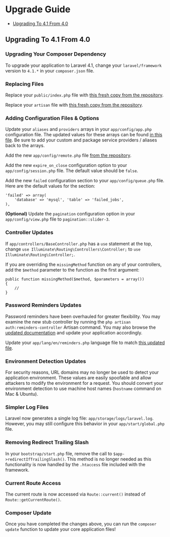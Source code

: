 # Upgrade Guide

- [Upgrading To 4.1 From 4.0](#upgrade-4.1)

<a name="upgrade-4.1"></a>
## Upgrading To 4.1 From 4.0

### Upgrading Your Composer Dependency

To upgrade your application to Laravel 4.1, change your `laravel/framework` version to `4.1.*` in your `composer.json` file.

### Replacing Files

Replace your `public/index.php` file with [this fresh copy from the repository](https://github.com/laravel/laravel/blob/master/public/index.php).

Replace your `artisan` file with [this fresh copy from the repository](https://github.com/laravel/laravel/blob/master/artisan).

### Adding Configuration Files & Options

Update your `aliases` and `providers` arrays in your `app/config/app.php` configuration file. The updated values for these arrays can be found [in this file](https://github.com/laravel/laravel/blob/master/app/config/app.php). Be sure to add your custom and package service providers / aliases back to the arrays.

Add the new `app/config/remote.php` file [from the repository](https://github.com/laravel/laravel/blob/master/app/config/remote.php).

Add the new `expire_on_close` configuration option to your `app/config/session.php` file. The default value should be `false`.

Add the new `failed` configuration section to your `app/config/queue.php` file. Here are the default values for the section:

	'failed' => array(
		'database' => 'mysql', 'table' => 'failed_jobs',
	),

**(Optional)** Update the `pagination` configuration option in your `app/config/view.php` file to `pagination::slider-3`.

### Controller Updates

If `app/controllers/BaseController.php` has a `use` statement at the top, change `use Illuminate\Routing\Controllers\Controller;` to `use Illuminate\Routing\Controller;`.

If you are overriding the `missingMethod` function on any of your controllers, add the `$method` parameter to the function as the first argument:

	public function missingMethod($method, $parameters = array())
	{
		//
	}

### Password Reminders Updates

Password reminders have been overhauled for greater flexibility. You may examine the new stub controller by running the `php artisan auth:reminders-controller` Artisan command. You may also browse the [updated documentation](/docs/security#password-reminders-and-reset) and update your application accordingly.

Update your `app/lang/en/reminders.php` language file to match [this updated file](https://github.com/laravel/laravel/blob/master/app/lang/en/reminders.php).

### Environment Detection Updates

For security reasons, URL domains may no longer be used to detect your application environment. These values are easily spoofable and allow attackers to modify the environment for a request. You should convert your environment detection to use machine host names (`hostname` command on Mac & Ubuntu).

### Simpler Log Files

Laravel now generates a single log file: `app/storage/logs/laravel.log`. However, you may still configure this behavior in your `app/start/global.php` file.

### Removing Redirect Trailing Slash

In your `bootstrap/start.php` file, remove the call to `$app->redirectIfTrailingSlash()`. This method is no longer needed as this functionality is now handled by the `.htaccess` file included with the framework.

### Current Route Access

The current route is now accessed via `Route::current()` instead of `Route::getCurrentRoute()`.

### Composer Update

Once you have completed the changes above, you can run the `composer update` function to update your core application files!